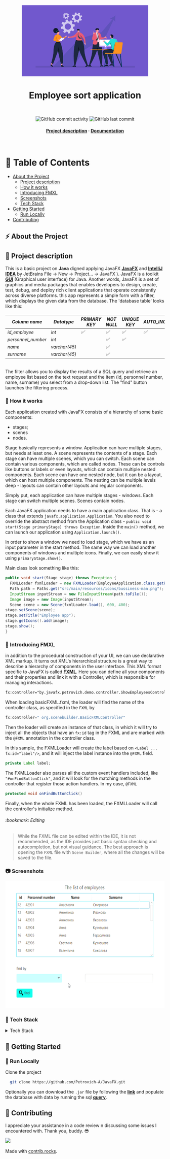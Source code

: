 <div align="center">
  <img src="https://github.com/Petrovich-A/JavaFX/blob/master/gif/Employee-Management.png" 
     alt="logo" width="400" height="auto" />
  <h1>Employee sort application</h1>
  <br />
<!-- Badges -->
<p>
<img alt="GitHub commit activity" src="https://img.shields.io/github/commit-activity/m/Petrovich-A/JavaFX">
<img alt="GitHub last commit" src="https://img.shields.io/github/last-commit/Petrovich-A/JavaFX">
</p>
<h4>
    <a href="https://github.com/Petrovich-A/JavaFX#notebook_with_decorative_cover-table-of-contents">Project description</a>
  <span> · </span>
    <a href="https://github.com/Petrovich-A/JavaFX/tree/master/src/main/resources/JavaDoc">Documentation</a>
</h4>
</div>
<br />

<!-- Table of Contents -->
# :notebook_with_decorative_cover: Table of Contents

- [About the Project](#zap-about-the-project)
  * [Project description](#memo-project-description)
  * [How it works](#construction_worker-how-it-works)
  * [Introducing FMXL](#art-Introducing-FMXL)
  * [Screenshots](#camera-screenshots)
  * [Tech Stack](#pushpin-tech-stack)
- [Getting Started](#toolbox-getting-started)
  * [Run Locally](#running-run-locally)
- [Contributing](#wave-contributing)

<!-- About the Project -->
## :zap: About the Project

## :memo: Project description

This is a basic project on **Java** digned applying JavaFX [**JavaFX**](https://docs.oracle.com/javafx/2/overview/jfxpub-overview.htm) and [**IntelliJ IDEA**](https://www.jetbrains.com/idea/) by JetBrains
File -> New -> Project... -> JavaFX ). JavaFX is a toolkit [**GUI**](https://en.wikipedia.org/wiki/Graphical_user_interface) (Graphical user interface) for Java. Another words, JavaFX is a
set of graphics and media packages that enables developers to design, create, test, debug, and deploy rich client applications that operate consistently across diverse platforms.
this app represents a simple form with a filter, which displays the given data from the database. The 'database table' looks like this:

<h6>

| Column name      | Datatype    | PRIMARY KEY        | NOT NULL            | UNIQUE KEY         | AUTO_INCREMENT     |
|------------------|-------------|--------------------|---------------------|--------------------|--------------------|
| id_employee      | int         | :white_check_mark: | :white_check_mark:  | :white_check_mark: | :white_check_mark: |
| personnel_number | int         |                    | :white_check_mark:  | :white_check_mark: |                    |
| name             | varchar(45) |                    | :white_check_mark:  |                    |                    |
| surname          | varchar(45) |                    | :white_check_mark:  |                    |                    |

</h6>

The filter allows you to display the results of a SQL query and retrieve an employee list based on the text request and
the item (id, personnel number, name, surname) you select from a drop-down list. The "find" button launches the filtering process.

<!-- How it works -->
### :construction_worker: How it works

Each application created with JavaFX consists of a hierarchy of some basic components:
* stages;
* scenes
* nodes.

Stage basically represents a window. Application can have multiple stages, but needs at least one. A scene represents the contents 
of a stage. Each stage can have multiple scenes, which you can switch. Each scene can contain various components, which are called nodes.
These can be controls like buttons or labels or even layouts, which can contain multiple nested components. Each scene can have one nested node,
but it can be a layout, which can host multiple components. The nesting can be multiple levels deep - layouts can contain 
other layouts and regular components.

Simply put, each application can have multiple stages - windows. Each stage can switch multiple scenes. Scenes contain nodes.

Each JavaFX application needs to have a main application class. That is - a class that extends `javafx.application.Application`. 
You also need to override the abstract method from the Application class - `public void start(Stage primaryStage) throws Exception`.
Inside the `main()` method, we can launch our application using `Application.launch()`.

In order to show a window we need to load stage, which we have as an input parameter in the start method. The same way we 
can load another components of windows and multiple icons.
Finally, we can easily show it using `primaryStage.show()`.

Main class look something like this:

```java
public void start(Stage stage) throws Exception {
  FXMLLoader fxmlLoader = new FXMLLoader(EmployeeApplication.class.getResource("employeeSort.fxml"));
  Path path = Paths.get("src/main/resources/icons/bussiness-man.png");
  InputStream inputStream = new FileInputStream(path.toFile());
  Image image = new Image(inputStream);
  Scene scene = new Scene(fxmlLoader.load(), 600, 400);
stage.setScene(scene);
stage.setTitle("Employee app");
stage.getIcons().add(image);
stage.show();
}
```
<!-- Introducing FMXL -->
### :art: Introducing FMXL

in addition to the procedural construction of your UI, we can use declarative XML markup. It turns out XML's hierarchical
structure is a great way to describe a hierarchy of components in the user interface. This XML format specific to JavaFX 
is called [**FXML**](https://docs.oracle.com/javase/8/javafx/api/javafx/fxml/doc-files/introduction_to_fxml.html). Here
you can define all your components and their properties and link it with a Controller, which is responsible for managing interactions.

```xml
fx:controller="by.javafx.petrovich.demo.controller.ShowEmployeesController"
```

When loading basicFXML.fxml, the loader will find the name of the controller class, as specified in the `FXML` by

```java
fx:controller=" org.scenebuilder.BasicFXMLController"
```

Then the loader will create an instance of that class, in which it will try to inject all the objects that have an `fx:id`
tag in the FXML and are marked with the `@FXML` annotation in the controller class.

In this sample, the FXMLLoader will create the label based on `<Label ... fx:id="label"/>`, and it will inject the label
instance into the `@FXML` field.

```java
private Label label;
```


The FXMLLoader also parses all the custom event handlers included, like `"#onFindButtonClick"`, and it will look for the
matching methods in the controller that register those action handlers. In my case, `@FXML`

```java
protected void onFindButtonClick()
```

Finally, when the whole FXML has been loaded, the FXMLLoader will call the controller's initialize method.

<h6>
:bookmark: Editing
</h6>

> While the FXML file can be edited within the IDE, it is not recommended, as the IDE provides just basic syntax checking
and autocompletion, but not visual guidance. The best approach is opening the `FXML` file with `Scene Builder`, where all the changes will be saved to the file.

<!-- Screenshots -->

### :camera: Screenshots

<div align="center"> 
  <img src="https://github.com/Petrovich-A/JavaFX/blob/master/gif/Employee_app_2022-11-08.gif" 
    alt="screenshot" width="600" height="400" />
</div>

<!-- TechStack -->
### :pushpin: Tech Stack

<details>
  <summary>Tech Stack</summary>
  <ul>
    <li><a href="https://java.com/en//">Java</a></li>
    <li><a href="https://openjfx.io/">JavaFX</a></li>
    <li><a href="https://gluonhq.com/products/scene-builder/">Scene Builder</a></li>
    <li><a href="https://www.mysql.com/">MySQL</a></li>
  </ul>
</details>

<!-- Getting Started -->
## 	:toolbox: Getting Started

<!-- Run Locally -->
### :running: Run Locally

Clone the project

```bash
  git clone https://github.com/Petrovich-A/JavaFX.git
```

Optionally you can download the `.jar` file by following the [**link**](https://github.com/Petrovich-A/JavaFX/blob/master/out/artifacts/EmployeeSort/EmployeeSort.jar) 
and populate the database with data by running the sql [**query**](https://github.com/Petrovich-A/JavaFX/blob/e362be0bb08104884ce65bcb894ac1cd6d985ccf/dateBase/INSERT%20EMPLOYEES.sql).

<!-- Contributing -->
## :wave: Contributing

I appreciate your assistance in a code review n discussing some issues I encountered with.
Thank you, buddy. :sunglasses:

<a href="https://github.com/Khodyko/zapchastiSpring/graphs/contributors">
  <img src="https://contrib.rocks/image?repo=Khodyko/zapchastiSpring" />
</a>

Made with [contrib.rocks](https://contrib.rocks).
